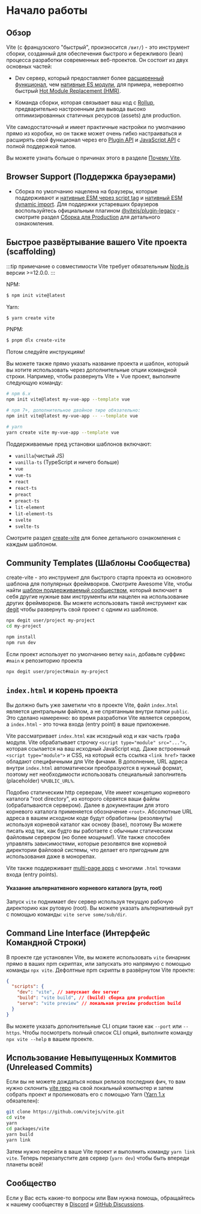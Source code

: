 # Начало работы

## Обзор

Vite (с французского "быстрый", произносится `/вит/`) - это инструмент сборки, созданный для обеспечения быстрого и бережливого (lean) процесса разработки современных веб-проектов. Он состоит из двух основных частей:

- Dev сервер, который предоставляет более [расширенный функционал](./features), чем [нативные ES модули](https://developer.mozilla.org/en-US/docs/Web/JavaScript/Guide/Modules), для примера, невероятно быстрый [Hot Module Replacement (HMR)](./features#hot-module-replacement).

- Команда сборки, которая связывает ваш код с [Rollup](https://rollupjs.org), предварительно настроенным для вывода высоко оптимизированных статичных ресурсов (assets) для production.

Vite самодостаточный и имеет практичные настройки по умолчанию прямо из коробки, но он также может очень гибко настраиваться и расширять свой функционал через его [Plugin API](./api-plugin) и [JavaScript API](./api-javascript) с полной поддержкой типов.

Вы можете узнать больше о причинах этого в разделе [Почему Vite](./why).

## Browser Support (Поддержка браузерами)

- Сборка по умолчанию нацелена на браузеры, которые поддерживают и [нативные ESM через script tag](https://caniuse.com/es6-module) и [нативный ESM dynamic import](https://caniuse.com/es6-module-dynamic-import). Для поддержки устаревших браузеров воспользуйтесь официальным плагином [@vitejs/plugin-legacy](https://github.com/vitejs/vite/tree/main/packages/plugin-legacy) - смотрите раздел [Сборка для Production](./build) для детального ознакомления.

## Быстрое развёртывание вашего Vite проекта (scaffolding)

:::tip примечание о совместимости
Vite требует обязательным [Node.js](https://nodejs.org/en/) версии >=12.0.0.
:::

NPM:

```bash
$ npm init vite@latest
```

Yarn:

```bash
$ yarn create vite
```

PNPM:

```bash
$ pnpm dlx create-vite
```

Потом следуйте инструкциям!

Вы можете также прямо указать название проекта и шаблон, который вы хотите использовать через дополнительные опции командной строки. Например, чтобы развернуть Vite + Vue проект, выполните следующую команду:

```bash
# npm 6.x
npm init vite@latest my-vue-app --template vue

# npm 7+, дополнительное двойное тире обязательно:
npm init vite@latest my-vue-app -- --template vue

# yarn
yarn create vite my-vue-app --template vue
```

Поддерживаемые пред установки шаблонов включают:

- `vanilla`(чистый JS)
- `vanilla-ts` (TypeScript и ничего больше)
- `vue`
- `vue-ts`
- `react`
- `react-ts`
- `preact`
- `preact-ts`
- `lit-element`
- `lit-element-ts`
- `svelte`
- `svelte-ts`

Смотрите раздел [create-vite](https://github.com/vitejs/vite/tree/main/packages/create-vite) для более детального ознакомления с каждым шаблоном.

## Community Templates (Шаблоны Сообщества)

create-vite - это инструмент для быстрого старта проекта из основного шаблона для популярных фреймворков. Смотрите Awesome Vite, чтобы найти [шаблон поддерживаемый сообществом](https://github.com/vitejs/awesome-vite#templates), который включает в себя другие нужные вам инструменты или нацелен на использование других фреймворков. Вы можете использовать такой инструмент как [degit](https://github.com/Rich-Harris/degit) чтобы развернуть свой проект с одним из шаблонов.

```bash
npx degit user/project my-project
cd my-project

npm install
npm run dev
```

Если проект использует по умолчанию ветку `main`, добавьте суффикс `#main` к репозиторию проекта

```bash
npx degit user/project#main my-project
```

## `index.html` и корень проекта

Вы должно быть уже заметили что в проекте Vite, файл `index.html` является центральным файлом, а не спрятанным внутри папки `public`. Это сделано намеренно: во время разработки Vite является сервером, а `index.html` - это точка входа (entry point) в ваше приложение.

Vite рассматривает `index.html` как исходный код и как часть графа модуля. Vite обрабатывает строчку `<script type="module" src="...">`, которая ссылается на ваш исходный JavaScript код. Даже встроенный `<script type="module">` и CSS, на который есть ссылка `<link href>` также обладают специфичными для Vite фичами. В дополнение, URL адреса внутри `index.html` автоматически преобразуются в нужный формат, поэтому нет необходимости использовать специальный заполнитель (placeholder) `%PUBLIC_URL%`.

Подобно статическим http серверам, Vite имеет концепцию корневого каталога "root directory", из которого сёрвятся ваши файлы (обрабатываются сервером). Далее в документации для этого корневого каталога применяется обозначение `<root>`. Абсолютные URL адреса в вашем исходном коде будут обработаны (резолвнуты) используя корневой каталог как основу (base), поэтому Вы можете писать код так, как будто вы работаете с обычным статическим файловым сервером (но более мощным!). Vite также способен управлять зависимостями, которые резолвятся вне корневой директории файловой системы, что делает его пригодным для использования даже в монорепах.

Vite также поддерживает [multi-page apps](./build#multi-page-app) с многими `.html` точками входа (entry points).

#### Указание альтернативного корневого каталога (рута, root)

Запуск `vite` поднимает dev сервер используя текущую рабочую директорию как рутовую (root). Вы можете указать альтернативный рут с помощью команды: `vite serve some/sub/dir`.

## Command Line Interface (Интерфейс Командной Строки)

В проекте где установлен Vite, вы можете использовать `vite` бинарник прямо в ваших npm скриптах, или запускать это напрямую с помощью команды `npx vite`. Дефолтные npm скрипты в развёрнутом Vite проекте:

```json
{
  "scripts": {
    "dev": "vite", // запускает dev server
    "build": "vite build", // (build) сборка для production
    "serve": "vite preview" // локальная preview production build
  }
}
```

Вы можете указать дополнительные CLI опции такие как `--port` или `--https`. Чтобы посмотреть полный список CLI опций, выполните команду `npx vite --help` в вашем проекте.

## Использование Невыпущенных Коммитов (Unreleased Commits)

Если вы не можете дождаться новых релизов последних фич, то вам нужно склонить [vite repo](https://github.com/vitejs/vite) на свой локальный компьютер и затем собрать проект и пролинковать его с помощью Yarn ([Yarn 1.x](https://classic.yarnpkg.com/lang/en/) обязателен):

```bash
git clone https://github.com/vitejs/vite.git
cd vite
yarn
cd packages/vite
yarn build
yarn link
```

Затем нужно перейти в ваше Vite проект и выполнить команду `yarn link vite`. Теперь перезапустите дев сервер (`yarn dev`) чтобы быть впереди планеты всей!

## Сообщество

Если у Вас есть какие-то вопросы или Вам нужна помощь, обращайтесь к нашему сообществу в [Discord](https://discord.gg/4cmKdMfpU5) и [GitHub Discussions](https://github.com/vitejs/vite/discussions).
